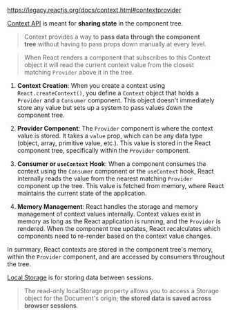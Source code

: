 https://legacy.reactjs.org/docs/context.html#contextprovider

[Context API](https://reactjs.org/docs/context.html#contextprovider) is meant for **sharing state** in the component tree.

> Context provides a way to **pass data through the component tree** without having to pass props down manually at every level.


> When React renders a component that subscribes to this Context object it will read the current context value from the closest matching `Provider` above it in the tree.


1. **Context Creation**: When you create a context using `React.createContext()`, you define a `Context` object that holds a `Provider` and a `Consumer` component. This object doesn't immediately store any value but sets up a system to pass values down the component tree.
    
2. **Provider Component**: The `Provider` component is where the context value is stored. It takes a `value` prop, which can be any data type (object, array, primitive value, etc.). This value is stored in the React component tree, specifically within the `Provider` component.
    
3. **Consumer or `useContext` Hook**: When a component consumes the context using the `Consumer` component or the `useContext` hook, React internally reads the value from the nearest matching `Provider` component up the tree. This value is fetched from memory, where React maintains the current state of the application.
    
4. **Memory Management**: React handles the storage and memory management of context values internally. Context values exist in memory as long as the React application is running, and the `Provider` is rendered. When the component tree updates, React recalculates which components need to re-render based on the context value changes.
    

In summary, React contexts are stored in the component tree's memory, within the `Provider` component, and are accessed by consumers throughout the tree.

[Local Storage](https://developer.mozilla.org/en-US/docs/Web/API/Window/localStorage) is for storing data between sessions.

> The read-only localStorage property allows you to access a Storage object for the Document's origin; **the stored data is saved across browser sessions**.


